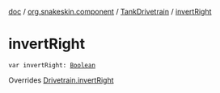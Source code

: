 [doc](../../index.md) / [org.snakeskin.component](../index.md) / [TankDrivetrain](index.md) / [invertRight](./invert-right.md)

# invertRight

`var invertRight: `[`Boolean`](https://kotlinlang.org/api/latest/jvm/stdlib/kotlin/-boolean/index.html)

Overrides [Drivetrain.invertRight](../-drivetrain/invert-right.md)

